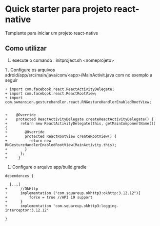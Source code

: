 # Quick starter para projeto react-native

Templante para iniciar um projeto react-native 

## Como utilizar

1. execute o comando : initproject.sh \<nomeprojeto\> 

1 . Configure os arquivos adroid/app/src/main/java/com/\<app\>/MainActivit.java 
com no exemplo a seguir 

```
+ import com.facebook.react.ReactActivityDelegate;
+ import com.facebook.react.ReactRootView;
+ import com.swmansion.gesturehandler.react.RNGestureHandlerEnabledRootView;


+    @Override
+    protected ReactActivityDelegate createReactActivityDelegate() {
+      return new ReactActivityDelegate(this, getMainComponentName()) {
+        @Override
+        protected ReactRootView createRootView() {
+          return new RNGestureHandlerEnabledRootView(MainActivity.this);
+        }
+      };
+     }

```
1. Configure o arquivo app/build.gradle 

```
dependences { 

  [...]
+      //OkHttp
+      implementation ("com.squareup.okhttp3:okhttp:3.12.12"){
+          force = true //API 19 support
+      }
+      implementation 'com.squareup.okhttp3:logging-interceptor:3.12.12'

}

```




